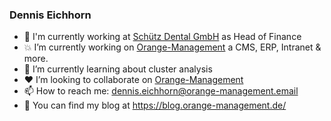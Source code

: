 ### Dennis Eichhorn

- :office: I'm currently working at [Schütz Dental GmbH](https://www.schuetz-dental.de/) as Head of Finance
- :boom: I’m currently working on [Orange-Management](https://github.com/Orange-Management/) a CMS, ERP, Intranet & more.
- :seedling: I’m currently learning about cluster analysis
- :heart: I’m looking to collaborate on [Orange-Management](https://github.com/Orange-Management/)
- :mailbox: How to reach me: dennis.eichhorn@orange-management.email
- :pencil: You can find my blog at https://blog.orange-management.de/
